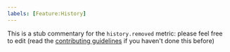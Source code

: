 ```yaml
---
labels: [Feature:History]
---
```


This is a stub commentary for the `history.removed` metric: please feel free to edit (read the
[contributing guidelines](https://github.com/mozilla/glean-annotations/blob/main/CONTRIBUTING.md)
if you haven't done this before)
